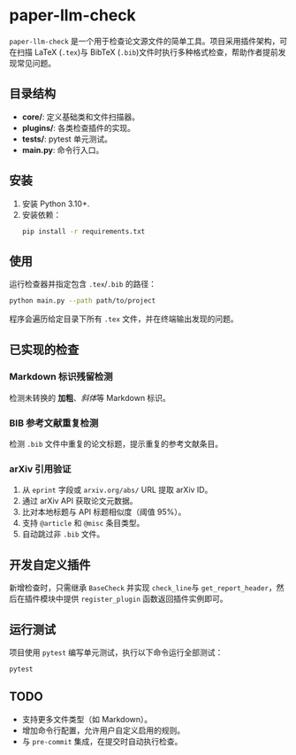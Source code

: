 # paper-llm-check

`paper-llm-check` 是一个用于检查论文源文件的简单工具。项目采用插件架构，可在扫描 LaTeX (`.tex`)与 BibTeX (`.bib`)文件时执行多种格式检查，帮助作者提前发现常见问题。

## 目录结构
- **core/**: 定义基础类和文件扫描器。
- **plugins/**: 各类检查插件的实现。
- **tests/**: pytest 单元测试。
- **main.py**: 命令行入口。

## 安装
1. 安装 Python 3.10+.
2. 安装依赖：
   ```bash
   pip install -r requirements.txt
   ```

## 使用
运行检查器并指定包含 `.tex`/`.bib` 的路径：
```bash
python main.py --path path/to/project
```
程序会遍历给定目录下所有 `.tex` 文件，并在终端输出发现的问题。

## 已实现的检查
### Markdown 标识残留检测
检测未转换的 **加粗**、*斜体*等 Markdown 标识。

### BIB 参考文献重复检测
检测 `.bib` 文件中重复的论文标题，提示重复的参考文献条目。

### arXiv 引用验证
1. 从 `eprint` 字段或 `arxiv.org/abs/` URL 提取 arXiv ID。
2. 通过 arXiv API 获取论文元数据。
3. 比对本地标题与 API 标题相似度（阈值 95%）。
4. 支持 `@article` 和 `@misc` 条目类型。
5. 自动跳过非 `.bib` 文件。

## 开发自定义插件
新增检查时，只需继承 `BaseCheck` 并实现 `check_line`与 `get_report_header`，然后在插件模块中提供 `register_plugin` 函数返回插件实例即可。

## 运行测试
项目使用 `pytest` 编写单元测试，执行以下命令运行全部测试：
```bash
pytest
```

## TODO
- 支持更多文件类型（如 Markdown）。
- 增加命令行配置，允许用户自定义启用的规则。
- 与 `pre-commit` 集成，在提交时自动执行检查。
